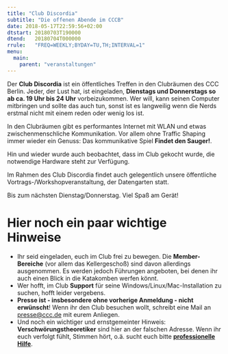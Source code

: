```yaml
---
title: "Club Discordia"
subtitle: "Die offenen Abende im CCCB"
date: 2018-05-17T22:59:56+02:00
dtstart: 20180703T190000
dtend:   20180704T000000
rrule:   "FREQ=WEEKLY;BYDAY=TU,TH;INTERVAL=1"
menu:
  main:
    parent: "veranstaltungen"
---
```


Der **Club Discordia** ist ein öffentliches Treffen in den Clubräumen des CCC Berlin. Jeder, der Lust hat, ist eingeladen, **Dienstags und Donnerstags so ab ca. 19 Uhr bis 24 Uhr** vorbeizukommen. Wer will, kann seinen Computer mitbringen und sollte das auch tun, sonst ist es langweilig wenn die Nerds erstmal nicht mit einem reden oder wenig los ist.

In den Clubräumen gibt es performantes Internet mit WLAN und etwas zwischenmenschliche Kommunikation. Vor allem ohne Traffic Shaping immer wieder ein Genuss: Das kommunikative Spiel **Findet den Sauger!**.

Hin und wieder wurde auch beobachtet, dass im Club gekocht wurde, die notwendige Hardware steht zur Verfügung.

Im Rahmen des Club Discordia findet auch gelegentlich unsere öffentliche Vortrags-/Workshopveranstaltung, der Datengarten statt.

Bis zum nächsten Dienstag/Donnerstag. Viel Spaß am Gerät! 

# Hier noch ein paar wichtige Hinweise

 * Ihr seid eingeladen, euch im Club frei zu bewegen. Die **Member-Bereiche** (vor allem das Kellergeschoß) sind davon allerdings ausgenommen. Es werden jedoch Führungen angeboten, bei denen ihr auch einen Blick in die Katakomben werfen könnt.
 * Wer hofft, im Club **Support** für seine Windows/Linux/Mac-Installation zu suchen, hofft leider vergebens.
 * **Presse ist - insbesondere ohne vorherige Anmeldung - nicht erwünscht**! Wenn ihr den Club besuchen wollt, schreibt eine Mail an <presse@ccc.de> mit eurem Anliegen.
 * Und noch ein wichtiger und ernstgemeinter Hinweis: **Verschwörungstheoretiker** sind hier an der falschen Adresse. Wenn ihr euch verfolgt fühlt, Stimmen hört, o.ä. sucht euch bitte **[professionelle Hilfe](	https://www.kvberlin.de/60arztsuche/schnellsuchep.html)**.
